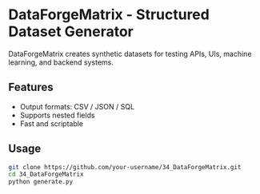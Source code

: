 # DataForgeMatrix - Structured Dataset Generator

DataForgeMatrix creates synthetic datasets for testing APIs, UIs, machine learning, and backend systems.

## Features
- Output formats: CSV / JSON / SQL  
- Supports nested fields  
- Fast and scriptable  

## Usage
```bash
git clone https://github.com/your-username/34_DataForgeMatrix.git
cd 34_DataForgeMatrix
python generate.py
